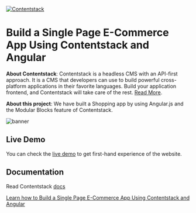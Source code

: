 
[![Contentstack](https://camo.githubusercontent.com/d24f513afa94a4a762533d54a0f590300dbd0413/68747470733a2f2f7777772e636f6e74656e74737461636b2e636f6d2f646f63732f7374617469632f696d616765732f636f6e74656e74737461636b2e706e67)](https://www.contentstack.com/)


# Build a Single Page E-Commerce App Using Contentstack and Angular

**About Contentstack**: Contentstack is a headless CMS with an API-first approach. It is a CMS that developers can use to build powerful cross-platform applications in their favorite languages. Build your application frontend, and Contentstack will take care of the rest. [Read More](https://www.contentstack.com/).

**About this project**: We have built a Shopping app by using Angular.js and the Modular Blocks feature of Contentstack.


![banner](https://images.contentstack.io/v3/assets/blt70c731799f445632/blt3f8462a4ad0c3a51/5fd8e3bbe5f85744d50f4a14/angular.gif "banner.png")

## Live Demo

You can check the [live demo](https://angular-modularblock-sample.vercel.app) to get first-hand experience of the website.

## Documentation

Read Contentstack [docs](https://www.contentstack.com/docs/)

[Learn how to Build a Single Page E-Commerce App Using Contentstack and Angular](https://www.contentstack.com/docs/developers/sample-apps/build-a-single-page-e-commerce-app-using-contentstack-and-angular)

